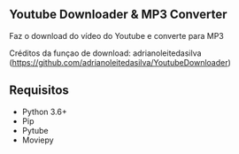 ## Youtube Downloader & MP3 Converter

Faz o download do vídeo do Youtube e converte para MP3

Créditos da funçao de download: adrianoleitedasilva (https://github.com/adrianoleitedasilva/YoutubeDownloader)

## Requisitos

- Python 3.6+
- Pip
- Pytube
- Moviepy
